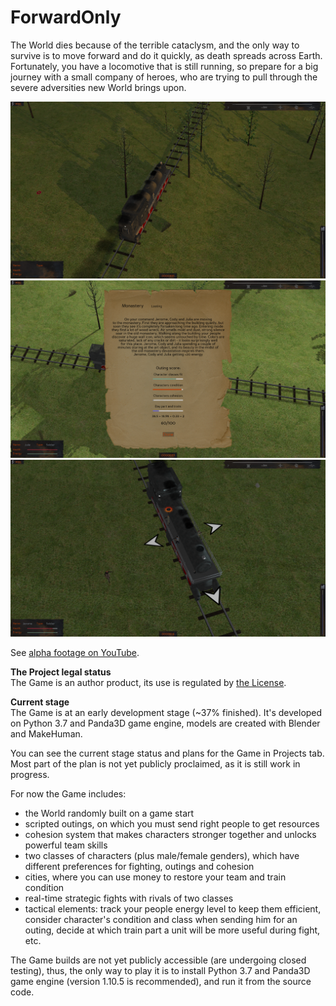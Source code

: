 # ForwardOnly

The World dies because of the terrible cataclysm, and the only way to survive is to move forward and do it quickly, as death spreads across Earth. Fortunately, you have a locomotive that is still running, so prepare for a big journey with a small company of heroes, who are trying to pull through the severe adversities new World brings upon.

![image](https://github.com/IlyaFaer/ForwardOnlyGame/blob/master/preview/screenshot1.png?raw=true)
![image](https://github.com/IlyaFaer/ForwardOnlyGame/blob/master/preview/screenshot2.png?raw=true)
![image](https://github.com/IlyaFaer/ForwardOnlyGame/blob/master/preview/screenshot3.png?raw=true)

See [alpha footage on YouTube](https://www.youtube.com/watch?v=JbiubswGOws).

**The Project legal status**  
The Game is an author product, its use is regulated by [the License](https://github.com/IlyaFaer/ForwardOnlyGame/blob/master/LICENSE.md).

**Current stage**  
The Game is at an early development stage (~37% finished). It's developed on Python 3.7 and Panda3D game engine, models are created with Blender and MakeHuman.

You can see the current stage status and plans for the Game in Projects tab. Most part of the plan is not yet publicly proclaimed, as it is still work in progress.

For now the Game includes:
- the World randomly built on a game start
- scripted outings, on which you must send right people to get resources
- cohesion system that makes characters stronger together and unlocks powerful team skills
- two classes of characters (plus male/female genders), which have different preferences for fighting, outings and cohesion
- cities, where you can use money to restore your team and train condition
- real-time strategic fights with rivals of two classes
- tactical elements: track your people energy level to keep them efficient, consider character's condition and class when sending him for an outing, decide at which train part a unit will be more useful during fight, etc.

The Game builds are not yet publicly accessible (are undergoing closed testing), thus, the only way to play it is to install Python 3.7 and Panda3D game engine (version 1.10.5 is recommended), and run it from the source code.
